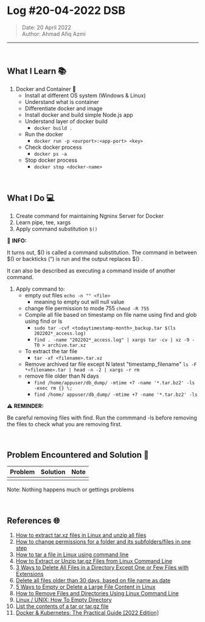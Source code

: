 # Log #20-04-2022 DSB

> Date: 20 April 2022  
> Author: Ahmad Afiq Azmi

---

<br>

## What I Learn 📚

1. Docker and Container 🐳
   - Install at different OS system (Windows & Linux)
   - Understand what is container
   - Differentiate docker and image
   - Install docker and build simple Node.js app
   - Understand layer of docker build
     - `docker build .`
   - Run the docker
     - `docker run -p <ourport>:<app-port> <key>`
   - Check docker process
     - `docker ps -a`
   - Stop docker process
     - `docker stop <docker-name>`

<br>

## What I Do 💻

1. Create command for maintaining Ngninx Server for Docker
2. Learn pipe, tee, xargs
3. Apply command substitution `$()`

<div class="alert alert-info" role="alert">
    📝 <b>INFO:</b>
    <br>
    <p>It turns out, $() is called a command substitution. The command in between $() or backticks (“) is run and the output replaces $() .</p>
    <p>It can also be described as executing a command inside of another command.</p>
</div>

1. Apply command to:
   - empty out files `echo -n "" <file>`
     - meaning to empty out will null value
   - change file permission to mode 755 `chmod -R 755`
   - Compile all file based on timestamp on file name using find and glob using find or ls
     - `sudo tar -cvf <todaytimestamp-month>_backup.tar $(ls 202202*_access.log)`
     - `find . -name "202202*_access.log" | xargs tar -cv | xz -9 -T0 > archive.tar.xz`
   - To extract the tar file
     - `tar -xf <filename>.tar.xz`
   - Remove archived tar file except N latest "timestamp_filename" `ls -F *<filename>.tar | head -n -2 | xargs -r rm`
   - remove file older than N days
     - `find /home/appuser/db_dump/ -mtime +7 -name '*.tar.bz2' -ls -exec rm {} \;`
     - `find /home/ appuser/db_dump/ -mtime +7 -name '*.tar.bz2' -ls`

<div class="alert alert-warning" role="alert">
    ⚠ <b>REMINDER:</b>
    <br>
    <p>Be careful removing files with find. Run the commmand -ls before removing the files to check what you are removing first.</p>
</div>

<br>

## Problem Encountered and Solution 🐞

| Problem | Solution | Note |
| ------- | -------- | ---- |
|         |          |      |

Note: Nothing happens much or gettings problems

<br>

## References 🌐

1. [How to extract tar.xz files in Linux and unzip all files](https://www.cyberciti.biz/faq/how-to-extract-tar-xz-files-in-linux-and-unzip-all-files/)
2. [How to change permissions for a folder and its subfolders/files in one step](https://stackoverflow.com/questions/3740152/how-to-change-permissions-for-a-folder-and-its-subfolders-files-in-one-step)
3. [How to tar a file in Linux using command line](https://www.cyberciti.biz/faq/how-to-tar-a-file-in-linux-using-command-line/)
4. [How to Extract or Unzip tar.gz Files from Linux Command Line](https://phoenixnap.com/kb/extract-tar-gz-files-linux-command-line#:~:text=Simply%20right%2Dclick%20the%20item,option%20to%20unpack%20the%20archive.)
5. [3 Ways to Delete All Files in a Directory Except One or Few Files with Extensions](https://www.tecmint.com/delete-all-files-in-directory-except-one-few-file-extensions/)
6. [Delete all files older than 30 days, based on file name as date](https://stackoverflow.com/questions/55919214/delete-all-files-older-than-30-days-based-on-file-name-as-date)
7. [5 Ways to Empty or Delete a Large File Content in Linux](https://www.tecmint.com/empty-delete-file-content-linux/)
8. [How to Remove Files and Directories Using Linux Command Line](https://linuxize.com/post/how-to-remove-files-and-directories-using-linux-command-line/)
9. [Linux / UNIX: How To Empty Directory](https://www.cyberciti.biz/faq/howto-empty-linux-unix-directory-delete-all-files/)
10. [List the contents of a tar or tar.gz file](https://www.cyberciti.biz/faq/list-the-contents-of-a-tar-or-targz-file/)
11. [Docker & Kubernetes: The Practical Guide [2022 Edition]](https://www.udemy.com/course/docker-kubernetes-the-practical-guide/)

<link href="https://cdn.jsdelivr.net/npm/bootstrap@5.1.3/dist/css/bootstrap.min.css" rel="stylesheet" integrity="sha384-1BmE4kWBq78iYhFldvKuhfTAU6auU8tT94WrHftjDbrCEXSU1oBoqyl2QvZ6jIW3" crossorigin="anonymous">
